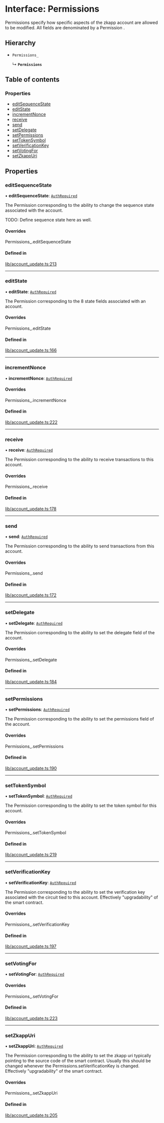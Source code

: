 # Interface: Permissions

Permissions specify how specific aspects of the zkapp account are allowed to
be modified. All fields are denominated by a  Permission .

## Hierarchy

- `Permissions_`

  ↳ **`Permissions`**

## Table of contents

### Properties

- [editSequenceState](Permissions.md#editsequencestate)
- [editState](Permissions.md#editstate)
- [incrementNonce](Permissions.md#incrementnonce)
- [receive](Permissions.md#receive)
- [send](Permissions.md#send)
- [setDelegate](Permissions.md#setdelegate)
- [setPermissions](Permissions.md#setpermissions)
- [setTokenSymbol](Permissions.md#settokensymbol)
- [setVerificationKey](Permissions.md#setverificationkey)
- [setVotingFor](Permissions.md#setvotingfor)
- [setZkappUri](Permissions.md#setzkappuri)

## Properties

### editSequenceState

• **editSequenceState**: [`AuthRequired`](../modules/Types.md#authrequired-1)

The  Permission  corresponding to the ability to change the sequence state
associated with the account.

TODO: Define sequence state here as well.

#### Overrides

Permissions\_.editSequenceState

#### Defined in

[lib/account_update.ts:213](https://github.com/o1-labs/snarkyjs/blob/4b46575/src/lib/account_update.ts#L213)

___

### editState

• **editState**: [`AuthRequired`](../modules/Types.md#authrequired-1)

The  Permission  corresponding to the 8 state fields associated with an
account.

#### Overrides

Permissions\_.editState

#### Defined in

[lib/account_update.ts:166](https://github.com/o1-labs/snarkyjs/blob/4b46575/src/lib/account_update.ts#L166)

___

### incrementNonce

• **incrementNonce**: [`AuthRequired`](../modules/Types.md#authrequired-1)

#### Overrides

Permissions\_.incrementNonce

#### Defined in

[lib/account_update.ts:222](https://github.com/o1-labs/snarkyjs/blob/4b46575/src/lib/account_update.ts#L222)

___

### receive

• **receive**: [`AuthRequired`](../modules/Types.md#authrequired-1)

The  Permission  corresponding to the ability to receive transactions to this
account.

#### Overrides

Permissions\_.receive

#### Defined in

[lib/account_update.ts:178](https://github.com/o1-labs/snarkyjs/blob/4b46575/src/lib/account_update.ts#L178)

___

### send

• **send**: [`AuthRequired`](../modules/Types.md#authrequired-1)

The  Permission  corresponding to the ability to send transactions from this
account.

#### Overrides

Permissions\_.send

#### Defined in

[lib/account_update.ts:172](https://github.com/o1-labs/snarkyjs/blob/4b46575/src/lib/account_update.ts#L172)

___

### setDelegate

• **setDelegate**: [`AuthRequired`](../modules/Types.md#authrequired-1)

The  Permission  corresponding to the ability to set the delegate field of
the account.

#### Overrides

Permissions\_.setDelegate

#### Defined in

[lib/account_update.ts:184](https://github.com/o1-labs/snarkyjs/blob/4b46575/src/lib/account_update.ts#L184)

___

### setPermissions

• **setPermissions**: [`AuthRequired`](../modules/Types.md#authrequired-1)

The  Permission  corresponding to the ability to set the permissions field of
the account.

#### Overrides

Permissions\_.setPermissions

#### Defined in

[lib/account_update.ts:190](https://github.com/o1-labs/snarkyjs/blob/4b46575/src/lib/account_update.ts#L190)

___

### setTokenSymbol

• **setTokenSymbol**: [`AuthRequired`](../modules/Types.md#authrequired-1)

The  Permission  corresponding to the ability to set the token symbol for
this account.

#### Overrides

Permissions\_.setTokenSymbol

#### Defined in

[lib/account_update.ts:219](https://github.com/o1-labs/snarkyjs/blob/4b46575/src/lib/account_update.ts#L219)

___

### setVerificationKey

• **setVerificationKey**: [`AuthRequired`](../modules/Types.md#authrequired-1)

The  Permission  corresponding to the ability to set the verification key
associated with the circuit tied to this account. Effectively
"upgradability" of the smart contract.

#### Overrides

Permissions\_.setVerificationKey

#### Defined in

[lib/account_update.ts:197](https://github.com/o1-labs/snarkyjs/blob/4b46575/src/lib/account_update.ts#L197)

___

### setVotingFor

• **setVotingFor**: [`AuthRequired`](../modules/Types.md#authrequired-1)

#### Overrides

Permissions\_.setVotingFor

#### Defined in

[lib/account_update.ts:223](https://github.com/o1-labs/snarkyjs/blob/4b46575/src/lib/account_update.ts#L223)

___

### setZkappUri

• **setZkappUri**: [`AuthRequired`](../modules/Types.md#authrequired-1)

The  Permission  corresponding to the ability to set the zkapp uri typically
pointing to the source code of the smart contract. Usually this should be
changed whenever the  Permissions.setVerificationKey  is changed.
Effectively "upgradability" of the smart contract.

#### Overrides

Permissions\_.setZkappUri

#### Defined in

[lib/account_update.ts:205](https://github.com/o1-labs/snarkyjs/blob/4b46575/src/lib/account_update.ts#L205)
